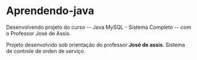 # Aprendendo-java
  Desenvolvendo projeto do curso -- Java MySQL - Sistema Completo -- com o Professor José de Assis.

 Projeto desenvolvido sob orientação do professor **José de assis**. Sistema de controle de  orden de serviço.
